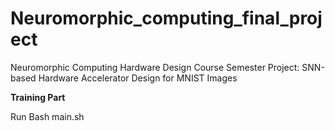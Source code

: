 # Neuromorphic_computing_final_project
Neuromorphic Computing Hardware Design Course Semester Project: SNN-based Hardware Accelerator Design for MNIST Images


**Training Part**

  Run Bash main.sh
